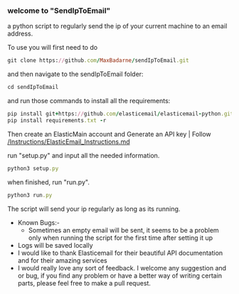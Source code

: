 ### welcome to "SendIpToEmail"

a python script to regularly send the ip of your current machine to an email address.

To use you will first need to do 
```rb
git clone https://github.com/MaxBadarne/sendIpToEmail.git
```
and then navigate to the sendIpToEmail folder:
```rb
cd sendIpToEmail
```
and run those commands to install all the requirements:
```rb
pip install git+https://github.com/elasticemail/elasticemail-python.git
pip install requirements.txt -r
```
Then create an ElasticMain account and Generate an API key | Follow [/Instructions/ElasticEmail_Instructions.md](Instructions/ElasticEmail_Instructions.md)

run "setup.py" and input all the needed information.
<!-- if no "time to wait" specified, the script will set itself to send an email every 24 hours -->

```rb
python3 setup.py
```

when finished, run "run.py".
```rb
python3 run.py
```

The script will send your ip regularly as long as its running.

* Known Bugs:-
    - Sometimes an empty email will be sent, it seems to be a problem only when running the script for the first time after setting it up
* Logs will be saved locally
* I would like to thank Elasticemail for their beautiful API documentation and for their amazing services
* I would really love any sort of feedback. I welcome any suggestion and or bug, if you find any problem or have a better way of writing certain parts, please feel free to make a pull request.
